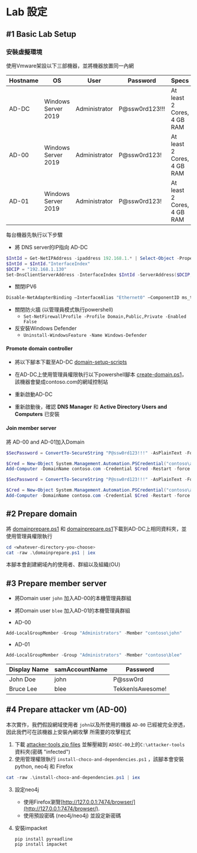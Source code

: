 # Lab 設定

## #1 Basic Lab Setup 


### 安裝虛擬環境

使用Vmware架設以下三部機器，並將機器放置同一內網

| Hostname        | OS          | User  | Password |	Specs
| ------------- |-------------| -----|-----|-----|
|AD-DC|	Windows Server 2019	|Administrator|	P@ssw0rd123!!!|	At least 2 Cores, 4 GB RAM
|AD-00	|Windows Server 2019|	Administrator|	P@ssw0rd123!| At least 2 Cores, 4 GB RAM
|AD-01|	Windows Server 2019|	Administrator|	P@ssw0rd123! |At least 2 Cores, 4 GB RAM


每台機器先執行以下步驟

- 將 DNS server的IP指向 AD-DC

```powershell
$IntId = Get-NetIPAddress -ipaddress 192.168.1.* | Select-Object -Property InterfaceIndex
$IntId = $IntId."InterfaceIndex"
$DCIP = "192.168.1.130"
Set-DnsClientServerAddress -InterfaceIndex $IntId -ServerAddress($DCIP,"8.8.8.8")
```

- 關閉IPV6
```powershell
Disable-NetAdapterBinding –InterfaceAlias "Ethernet0" –ComponentID ms_tcpip6
```

- 關閉防火牆 (以管理員模式執行powershell)
   - `Set-NetFirewallProfile -Profile Domain,Public,Private -Enabled False`
- 反安裝Windows Defender
   - `Uninstall-WindowsFeature -Name Windows-Defender`

#### Promote domain controller

- 將以下腳本下載至AD-DC [domain-setup-scripts](../lab-setup/domain-setup-scripts) 
- 在AD-DC上使用管理員權限執行以下powershell腳本 [create-domain.ps1](../lab-setup/domain-setup-scripts/create-domain.ps1)，該機器會變成contoso.com的網域控制站 
- 重新啟動AD-DC

- 重新啟動後，確認 **DNS Manager** 和 **Active Directory Users and Computers** 已安裝


#### Join member server

將 AD-00 and AD-01加入Domain

```powershell
$SecPassword = ConvertTo-SecureString "P@ssw0rd123!!!" -AsPlainText -Force

$Cred = New-Object System.Management.Automation.PSCredential("contoso\administrator",$SecPassword)
Add-Computer -DomainName contoso.com -Credential $Cred -Restart -force -newname AD-00
```

```powershell
$SecPassword = ConvertTo-SecureString "P@ssw0rd123!!!" -AsPlainText -Force

$Cred = New-Object System.Management.Automation.PSCredential("contoso\administrator",$SecPassword)
Add-Computer -DomainName contoso.com -Credential $Cred -Restart -force -newname AD-00
```


## #2 Prepare domain

將 [domainprepare.ps1](../lab-setup/domain-setup-scripts/domainprepare.ps1) 和 [domainprepare.ps1](../lab-setup/domain-setup-scripts/domainprepare.ps1)下載到AD-DC上相同資料夾，並使用管理員權限執行

```powershell
cd <whatever-directory-you-choose>
cat -raw .\domainprepare.ps1 | iex
```

本腳本會創建網域內的使用者、群組以及組織(OU)

## #3 Prepare member server

- 將Domain user `john` 加入AD-00的本機管理員群組 
- 將Domain user `blee` 加入AD-01的本機管理員群組 

- AD-00
```powershell
Add-LocalGroupMember -Group "Administrators" -Member "contoso\john"
```
- AD-01
```powershell
Add-LocalGroupMember -Group "Administrators" -Member "contoso\blee"
```


| Display Name        | samAccountName | Password |	
| ------------- |-------------| -----|
|John Doe|john|P@ssw0rd|
|Bruce Lee|blee|TekkenIsAwesome!|

## #4 Prepare attacker vm (AD-00)
 
 本次實作，我們假設網域使用者 `john`以及所使用的機器 `AD-00` 已經被完全滲透，因此我們可在該機器上安裝內網攻擊
所需要的攻擊程式

1.	下載 [attacker-tools zip files](../exercises/attacker-tools) 並解壓縮到 `ADSEC-00`上的`C:\attacker-tools`   資料夾(密碼 "infected")
2.	使用管理權限執行 `install-choco-and-dependencies.ps1` ，該腳本會安裝 python, neo4j 和 Firefox

   ```powershell
   cat -raw .\install-choco-and-dependencies.ps1 | iex
   ```

3. 設定neo4j
   - 使用Firefox瀏覽[http://127.0.0.1:7474/browser/](http://127.0.0.1:7474/browser/). 
   - 使用預設密碼 (neo4j/neo4j) 並設定新密碼

4. 安裝impacket
   ```
   pip install pyreadline
   pip install impacket
   ```